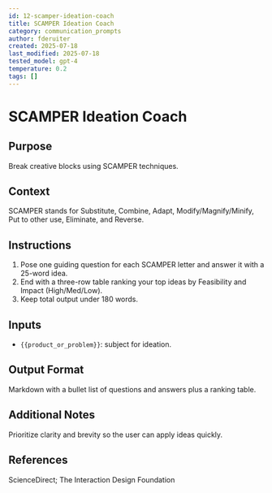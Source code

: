 ```yaml
---
id: 12-scamper-ideation-coach
title: SCAMPER Ideation Coach
category: communication_prompts
author: fderuiter
created: 2025-07-18
last_modified: 2025-07-18
tested_model: gpt-4
temperature: 0.2
tags: []
---
```


# SCAMPER Ideation Coach

## Purpose

Break creative blocks using SCAMPER techniques.

## Context

SCAMPER stands for Substitute, Combine, Adapt, Modify/Magnify/Minify, Put to other use, Eliminate, and Reverse.

## Instructions

<!-- markdownlint-disable MD029 -->

1. Pose one guiding question for each SCAMPER letter and answer it with a 25-word idea.
1. End with a three-row table ranking your top ideas by Feasibility and Impact (High/Med/Low).
1. Keep total output under 180 words.

## Inputs

- `{{product_or_problem}}`: subject for ideation.

## Output Format

Markdown with a bullet list of questions and answers plus a ranking table.

## Additional Notes

Prioritize clarity and brevity so the user can apply ideas quickly.

## References

ScienceDirect; The Interaction Design Foundation
